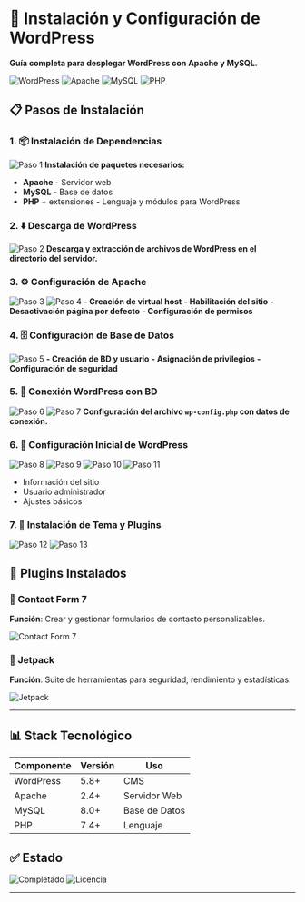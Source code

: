 # 🚀 Instalación y Configuración de WordPress

**Guía completa para desplegar WordPress con Apache y MySQL.**

![WordPress](https://img.shields.io/badge/WordPress-5.8%2B-blue?style=for-the-badge&logo=wordpress)
![Apache](https://img.shields.io/badge/Apache-2.4-green?style=for-the-badge&logo=apache)
![MySQL](https://img.shields.io/badge/MySQL-8.0-blue?style=for-the-badge&logo=mysql)
![PHP](https://img.shields.io/badge/PHP-7.4%2B-purple?style=for-the-badge&logo=php)

## 📋 Pasos de Instalación

### 1. 📦 Instalación de Dependencias
![Paso 1](1.png)
**Instalación de paquetes necesarios:**
- **Apache** - Servidor web
- **MySQL** - Base de datos
- **PHP** + extensiones - Lenguaje y módulos para WordPress

### 2. ⬇️ Descarga de WordPress
![Paso 2](2.png)
**Descarga y extracción de archivos de WordPress en el directorio del servidor.**

### 3. ⚙️ Configuración de Apache
![Paso 3](3.png)
![Paso 4](4.png)
**- Creación de virtual host**
**- Habilitación del sitio**
**- Desactivación página por defecto**
**- Configuración de permisos**

### 4. 🗄️ Configuración de Base de Datos
![Paso 5](5.png)
**- Creación de BD y usuario**
**- Asignación de privilegios**
**- Configuración de seguridad**

### 5. 🔗 Conexión WordPress con BD
![Paso 6](6.png)
![Paso 7](7.png)
**Configuración del archivo `wp-config.php` con datos de conexión.**

### 6. 🎯 Configuración Inicial de WordPress
![Paso 8](8.png)
![Paso 9](9.png)
![Paso 10](10.png)
![Paso 11](11.png)
- Información del sitio
- Usuario administrador
- Ajustes básicos

### 7. 🎨 Instalación de Tema y Plugins
![Paso 12](12.png)
![Paso 13](13.png)

## 🔌 Plugins Instalados

### 📧 Contact Form 7
**Función**: Crear y gestionar formularios de contacto personalizables.

![Contact Form 7](https://img.shields.io/badge/Plugin-Contact%20Form%207-orange?style=flat-square)

### 🚀 Jetpack
**Función**: Suite de herramientas para seguridad, rendimiento y estadísticas.

![Jetpack](https://img.shields.io/badge/Plugin-Jetpack-blue?style=flat-square)

---

## 📊 Stack Tecnológico

| Componente | Versión | Uso |
|------------|---------|-----|
| WordPress | 5.8+ | CMS |
| Apache | 2.4+ | Servidor Web |
| MySQL | 8.0+ | Base de Datos |
| PHP | 7.4+ | Lenguaje |

## ✅ Estado
![Completado](https://img.shields.io/badge/Estado-Completado-success?style=for-the-badge)
![Licencia](https://img.shields.io/badge/Licencia-GPLv2-lightgrey?style=for-the-badge)

---
